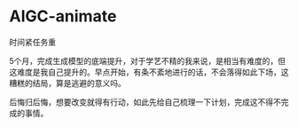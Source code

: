 # AIGC-animate
时间紧任务重

5个月，完成生成模型的底端提升，对于学艺不精的我来说，是相当有难度的，但这难度是我自己提升的。早点开始，有条不紊地进行的话，不会落得如此下场，这糟糕的结局，算是逃避的意义吗。

后悔归后悔，想要改变就得有行动，如此先给自己梳理一下计划，完成这不得不完成的事情。
